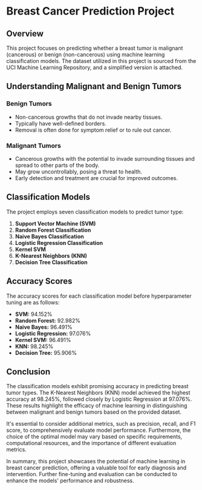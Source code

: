 # Breast Cancer Prediction Project

## Overview

This project focuses on predicting whether a breast tumor is malignant (cancerous) or benign (non-cancerous) using machine learning classification models. The dataset utilized in this project is sourced from the UCI Machine Learning Repository, and a simplified version is attached.

## Understanding Malignant and Benign Tumors

### Benign Tumors
- Non-cancerous growths that do not invade nearby tissues.
- Typically have well-defined borders.
- Removal is often done for symptom relief or to rule out cancer.

### Malignant Tumors
- Cancerous growths with the potential to invade surrounding tissues and spread to other parts of the body.
- May grow uncontrollably, posing a threat to health.
- Early detection and treatment are crucial for improved outcomes.

## Classification Models

The project employs seven classification models to predict tumor type:

1. **Support Vector Machine (SVM)**
2. **Random Forest Classification**
3. **Naive Bayes Classification**
4. **Logistic Regression Classification**
5. **Kernel SVM**
6. **K-Nearest Neighbors (KNN)**
7. **Decision Tree Classification**

## Accuracy Scores

The accuracy scores for each classification model before hyperparameter tuning are as follows:

- **SVM:** 94.152%
- **Random Forest:** 92.982%
- **Naive Bayes:** 96.491%
- **Logistic Regression:** 97.076%
- **Kernel SVM:** 96.491%
- **KNN:** 98.245%
- **Decision Tree:** 95.906%

## Conclusion

The classification models exhibit promising accuracy in predicting breast tumor types. The K-Nearest Neighbors (KNN) model achieved the highest accuracy at 98.245%, followed closely by Logistic Regression at 97.076%. These results highlight the efficacy of machine learning in distinguishing between malignant and benign tumors based on the provided dataset.

It's essential to consider additional metrics, such as precision, recall, and F1 score, to comprehensively evaluate model performance. Furthermore, the choice of the optimal model may vary based on specific requirements, computational resources, and the importance of different evaluation metrics.

In summary, this project showcases the potential of machine learning in breast cancer prediction, offering a valuable tool for early diagnosis and intervention. Further fine-tuning and evaluation can be conducted to enhance the models' performance and robustness.
